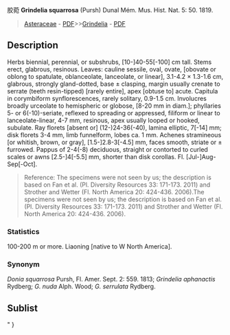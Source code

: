 胶菀 **Grindelia squarrosa** (Pursh) Dunal Mém. Mus. Hist. Nat. 5: 50. 1819.

> [Asteraceae](http://www.iplant.cn/info/Asteraceae?t=foc) - [PDF](http://www.iplant.cn/foc/pdf/Asteraceae.pdf)>>[Grindelia](http://www.iplant.cn/info/Grindelia?t=foc) - [PDF](http://www.iplant.cn/foc/pdf/Grindelia.pdf)

## Description

Herbs biennial, perennial, or subshrubs, [10-]40-55[-100] cm tall. Stems erect, glabrous, resinous. Leaves: cauline sessile, oval, ovate, [obovate or oblong to spatulate, oblanceolate, lanceolate, or linear], 3.1-4.2 × 1.3-1.6 cm, glabrous, strongly gland-dotted, base ± clasping, margin usually crenate to serrate (teeth resin-tipped) [rarely entire], apex [obtuse to] acute. Capitula in corymbiform synflorescences, rarely solitary, 0.9-1.5 cm. Involucres broadly urceolate to hemispheric or globose, [8-20 mm in diam.]; phyllaries 5- or 6(-10)-seriate, reflexed to spreading or appressed, filiform or linear to lanceolate-linear, 4-7 mm, resinous, apex usually looped or hooked, subulate. Ray florets [absent or] (12-)24-36(-40), lamina elliptic, 7[-14] mm; disk florets 3-4 mm, limb funnelform, lobes ca. 1 mm. Achenes stramineous [or whitish, brown, or gray], [1.5-]2.8-3[-4.5] mm, faces smooth, striate or ± furrowed. Pappus of 2-4(-8) deciduous, straight or contorted to curled scales or awns [2.5-]4[-5.5] mm, shorter than disk corollas. Fl. [Jul-]Aug-Sep[-Oct].

> Reference: 
> The specimens were not seen by us; the description is based on Fan et al. (Pl. Diversity Resources 33: 171-173. 2011) and Strother and Wetter (Fl. North America 20: 424-436. 2006).The specimens were not seen by us; the description is based on Fan et al. (Pl. Diversity Resources 33: 171-173. 2011) and Strother and Wetter (Fl. North America 20: 424-436. 2006).

### Statistics
100-200 m or more. Liaoning [native to W North America].

### Synonym
*Donia squarrosa* Pursh, Fl. Amer. Sept. 2: 559. 1813; *Grindelia aphanactis* Rydberg; *G. nuda* Alph. Wood; *G. serrulata* Rydberg.

## Sublist
"
}